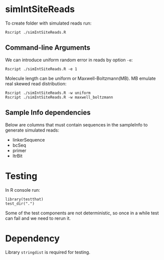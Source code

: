 # simIntSiteReads

To create folder with simulated reads run:
```{bash}
Rscript ./simIntSiteReads.R
```

## Command-line Arguments

We can introduce uniform random error in reads by option `-e`:
```{bash}
Rscript ./simIntSiteReads.R -e 1
```

Molecule length can be uniform or Maxwell-Boltzmann(MB).
MB emulate real skewed read distribution:
```{bash}
Rscript ./simIntSiteReads.R -w uniform
Rscript ./simIntSiteReads.R -w maxwell_boltzmann 
```

## Sample Info dependencies
Below are columns that must contain sequences in the sampleInfo to generate simulated reads:
* linkerSequence
* bcSeq
* primer
* ltrBit


# Testing

In R console run:
```{r}
library(testthat)
test_dir(".")
```

Some of the test components are not deterministic,
so once in a while test can fail and we need to rerun it.

# Dependency
Library `stringdist` is required for testing.
